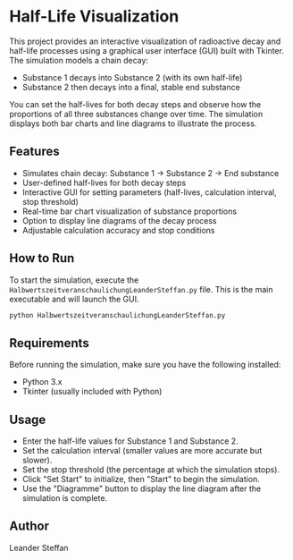 
# Half-Life Visualization

This project provides an interactive visualization of radioactive decay and half-life processes using a graphical user interface (GUI) built with Tkinter. The simulation models a chain decay:

- Substance 1 decays into Substance 2 (with its own half-life)
- Substance 2 then decays into a final, stable end substance

You can set the half-lives for both decay steps and observe how the proportions of all three substances change over time. The simulation displays both bar charts and line diagrams to illustrate the process.

## Features
- Simulates chain decay: Substance 1 → Substance 2 → End substance
- User-defined half-lives for both decay steps
- Interactive GUI for setting parameters (half-lives, calculation interval, stop threshold)
- Real-time bar chart visualization of substance proportions
- Option to display line diagrams of the decay process
- Adjustable calculation accuracy and stop conditions

## How to Run
To start the simulation, execute the `HalbwertszeitveranschaulichungLeanderSteffan.py` file. This is the main executable and will launch the GUI.

```bash
python HalbwertszeitveranschaulichungLeanderSteffan.py
```

## Requirements
Before running the simulation, make sure you have the following installed:
- Python 3.x
- Tkinter (usually included with Python)

## Usage
- Enter the half-life values for Substance 1 and Substance 2.
- Set the calculation interval (smaller values are more accurate but slower).
- Set the stop threshold (the percentage at which the simulation stops).
- Click "Set Start" to initialize, then "Start" to begin the simulation.
- Use the "Diagramme" button to display the line diagram after the simulation is complete.

## Author
Leander Steffan
